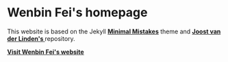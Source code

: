 # Wenbin Fei's homepage

This website is based on the Jekyll **[Minimal Mistakes](http://mmistakes.github.io/minimal-mistakes)** theme and **[Joost van der Linden's ](https://github.com/joosthvanderlinden/joosthvanderlinden.github.io)** repository.

**[Visit Wenbin Fei's website](http://wenbinfei.github.io)**
